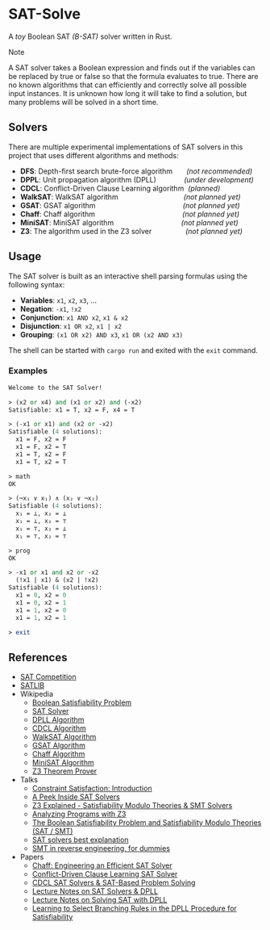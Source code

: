 # SAT-Solve

A *toy* Boolean SAT *(B-SAT)* solver written in Rust.

> [!NOTE]
>
> A SAT solver takes a Boolean expression and finds out if the variables can be replaced by true or false so that the formula evaluates to true.
> There are no known algorithms that can efficiently and correctly solve all possible input instances.
> It is unknown how long it will take to find a solution, but many problems will be solved in a short time.

## Solvers

There are multiple experimental implementations of SAT solvers in this project that uses different algorithms and methods:

- **DFS**: Depth-first search brute-force algorithm &nbsp;&nbsp;&nbsp;&nbsp;&nbsp; *(not recommended)*
- **DPPL**: Unit propagation algorithm (DPLL) &nbsp;&nbsp;&nbsp;&nbsp;&nbsp;&nbsp;&nbsp;&nbsp;&nbsp;&nbsp;&nbsp;&nbsp; *(under development)*
- **CDCL**: Conflict-Driven Clause Learning algorithm &nbsp;*(planned)*
- **WalkSAT**: WalkSAT algorithm &nbsp;&nbsp;&nbsp;&nbsp;&nbsp;&nbsp;&nbsp;&nbsp;&nbsp;&nbsp;&nbsp;&nbsp;&nbsp;&nbsp;&nbsp;&nbsp;&nbsp;&nbsp;&nbsp;&nbsp;&nbsp;&nbsp;&nbsp;&nbsp;&nbsp;&nbsp;&nbsp;&nbsp;&nbsp;&nbsp;&nbsp; *(not planned yet)*
- **GSAT**: GSAT algorithm &nbsp;&nbsp;&nbsp;&nbsp;&nbsp;&nbsp;&nbsp;&nbsp;&nbsp;&nbsp;&nbsp;&nbsp;&nbsp;&nbsp;&nbsp;&nbsp;&nbsp;&nbsp;&nbsp;&nbsp;&nbsp;&nbsp;&nbsp;&nbsp;&nbsp;&nbsp;&nbsp;&nbsp;&nbsp;&nbsp;&nbsp;&nbsp;&nbsp;&nbsp;&nbsp;&nbsp;&nbsp;&nbsp;&nbsp;&nbsp;&nbsp;&nbsp; *(not planned yet)*
- **Chaff**: Chaff algorithm &nbsp;&nbsp;&nbsp;&nbsp;&nbsp;&nbsp;&nbsp;&nbsp;&nbsp;&nbsp;&nbsp;&nbsp;&nbsp;&nbsp;&nbsp;&nbsp;&nbsp;&nbsp;&nbsp;&nbsp;&nbsp;&nbsp;&nbsp;&nbsp;&nbsp;&nbsp;&nbsp;&nbsp;&nbsp;&nbsp;&nbsp;&nbsp;&nbsp;&nbsp;&nbsp;&nbsp;&nbsp;&nbsp;&nbsp;&nbsp;&nbsp;&nbsp; *(not planned yet)*
- **MiniSAT**: MiniSAT algorithm &nbsp;&nbsp;&nbsp;&nbsp;&nbsp;&nbsp;&nbsp;&nbsp;&nbsp;&nbsp;&nbsp;&nbsp;&nbsp;&nbsp;&nbsp;&nbsp;&nbsp;&nbsp;&nbsp;&nbsp;&nbsp;&nbsp;&nbsp;&nbsp;&nbsp;&nbsp;&nbsp;&nbsp;&nbsp;&nbsp;&nbsp;&nbsp; *(not planned yet)*
- **Z3**: The algorithm used in the Z3 solver &nbsp;&nbsp;&nbsp;&nbsp;&nbsp;&nbsp;&nbsp;&nbsp;&nbsp;&nbsp;&nbsp;&nbsp;&nbsp;&nbsp;&nbsp; *(not planned yet)*

## Usage

The SAT solver is built as an interactive shell parsing formulas using the following syntax:

- **Variables**: `x1`, `x2`, `x3`, ...
- **Negation**: `-x1`, `!x2`
- **Conjunction**: `x1 AND x2`, `x1 & x2`
- **Disjunction**: `x1 OR x2`, `x1 | x2`
- **Grouping**: `(x1 OR x2) AND x3`, `x1 OR (x2 AND x3)`

The shell can be started with `cargo run` and exited with the `exit` command.

### Examples

```pl
Welcome to the SAT Solver!

> (x2 or x4) and (x1 or x2) and (-x2)
Satisfiable: x1 = T, x2 = F, x4 = T

> (-x1 or x1) and (x2 or -x2)
Satisfiable (4 solutions):
  x1 = F, x2 = F
  x1 = F, x2 = T
  x1 = T, x2 = F
  x1 = T, x2 = T

> math
OK

> (¬x₁ ∨ x₁) ∧ (x₂ ∨ ¬x₂)
Satisfiable (4 solutions):
  x₁ = ⊥, x₂ = ⊥
  x₁ = ⊥, x₂ = ⊤
  x₁ = ⊤, x₂ = ⊥
  x₁ = ⊤, x₂ = ⊤

> prog
OK

> -x1 or x1 and x2 or -x2
  (!x1 | x1) & (x2 | !x2)
Satisfiable (4 solutions):
  x1 = 0, x2 = 0
  x1 = 0, x2 = 1
  x1 = 1, x2 = 0
  x1 = 1, x2 = 1

> exit
```

## References

- [SAT Competition](http://www.satcompetition.org/)
- [SATLIB](http://www.cs.ubc.ca/~hoos/SATLIB/)
- Wikipedia
  - [Boolean Satisfiability Problem](https://en.wikipedia.org/wiki/Boolean_satisfiability_problem)
  - [SAT Solver](https://en.wikipedia.org/wiki/SAT_solver)
  - [DPLL Algorithm](https://en.wikipedia.org/wiki/DPLL_algorithm)
  - [CDCL Algorithm](https://en.wikipedia.org/wiki/Conflict-driven_clause_learning)
  - [WalkSAT Algorithm](https://en.wikipedia.org/wiki/WalkSAT)
  - [GSAT Algorithm](https://en.wikipedia.org/wiki/GSAT)
  - [Chaff Algorithm](https://en.wikipedia.org/wiki/Chaff_(SAT_solver))
  - [MiniSAT Algorithm](https://en.wikipedia.org/wiki/MiniSAT)
  - [Z3 Theorem Prover](https://en.wikipedia.org/wiki/Z3_Theorem_Prover)
- Talks
  - [Constraint Satisfaction: Introduction](https://www.youtube.com/watch?v=_e64FiDWvqs)
  - [A Peek Inside SAT Solvers](https://www.youtube.com/watch?v=d76e4hV1iJY)
  - [Z3 Explained - Satisfiability Modulo Theories & SMT Solvers](https://www.youtube.com/watch?v=EacYNe7moSs)
  - [Analyzing Programs with Z3](https://www.youtube.com/watch?v=ruNFcH-KibY)
  - [The Boolean Satisfiability Problem and Satisfiability Modulo Theories (SAT / SMT)](https://www.youtube.com/watch?v=zeQASMpuSGE)
  - [SAT solvers best explanation](https://www.youtube.com/playlist?list=PLqinEaadXCHYW_1Z3W05rNx0skQIxrmQB)
  - [SMT in reverse engineering, for dummies](https://www.youtube.com/watch?v=b92CW-NZ3l0)
- Papers
  - [Chaff: Engineering an Efficient SAT Solver](https://www.princeton.edu/~chaff/publication/DAC2001v56.pdf)
  - [Conflict-Driven Clause Learning SAT Solver](https://www.cs.princeton.edu/~zkincaid/courses/fall18/readings/SATHandbook-CDCL.pdf)
  - [CDCL SAT Solvers & SAT-Based Problem Solving](https://cse.usf.edu/~haozheng/teach/cda5416/slides/intro-sat.pdf)
  - [Lecture Notes on SAT Solvers & DPLL](https://www.cs.cmu.edu/~15414/f17/lectures/10-dpll.pdf)
  - [Lecture Notes on Solving SAT with DPLL](https://www.cs.cmu.edu/~15414/s22/lectures/14-sat-dpll.pdf)
  - [Learning to Select Branching Rules in the DPLL Procedure for Satisfiability](https://www.cs.ubc.ca/~hutter/earg/papers07/lagoudakis01learning.pdf)
